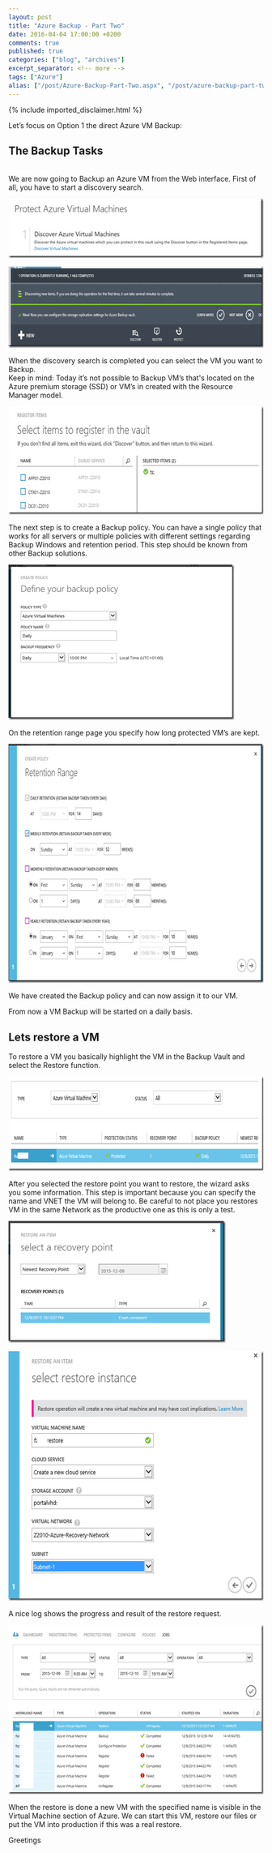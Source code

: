 ```yaml
---
layout: post
title: "Azure Backup - Part Two"
date: 2016-04-04 17:00:00 +0200
comments: true
published: true
categories: ["blog", "archives"]
excerpt_separator: <!-- more -->
tags: ["Azure"]
alias: ["/post/Azure-Backup-Part-Two.aspx", "/post/azure-backup-part-two.aspx"]
---
```

<!-- more -->
{% include imported_disclaimer.html %}
<p>Let’s focus on Option 1 the direct Azure VM Backup:</p> <h2>The Backup Tasks</h2> <p><strong><br></strong>We are now going to Backup an Azure VM from the Web interface. First of all, you have to start a discovery search.</p> <p><a href="/assets/image_713.png"><img title="image" style="border-top: 0px; border-right: 0px; background-image: none; border-bottom: 0px; padding-top: 0px; padding-left: 0px; border-left: 0px; display: inline; padding-right: 0px" border="0" alt="image" src="/assets/image_thumb_711.png" width="534" height="117"></a></p> <p><a href="/assets/image_705.png"><img title="image" style="border-top: 0px; border-right: 0px; background-image: none; border-bottom: 0px; padding-top: 0px; padding-left: 0px; border-left: 0px; display: inline; padding-right: 0px" border="0" alt="image" src="/assets/image_thumb_703.png" width="698" height="160"></a></p> <p>When the discovery search is completed you can select the VM you want to Backup. <br>Keep in mind: Today it’s not possible to Backup VM’s that's located on the Azure premium storage (SSD) or VM’s in created with the Resource Manager model. <p><a href="/assets/image_706.png"><img title="image" style="border-top: 0px; border-right: 0px; background-image: none; border-bottom: 0px; padding-top: 0px; padding-left: 0px; border-left: 0px; display: inline; padding-right: 0px" border="0" alt="image" src="/assets/image_thumb_704.png" width="638" height="213"></a> <p>The next step is to create a Backup policy. You can have a single policy that works for all servers or multiple policies with different settings regarding Backup Windows and retention period. This step should be known from other Backup solutions. <p><a href="/assets/image_707.png"><img title="image" style="border-top: 0px; border-right: 0px; background-image: none; border-bottom: 0px; padding-top: 0px; padding-left: 0px; border-left: 0px; display: inline; padding-right: 0px" border="0" alt="image" src="/assets/image_thumb_705.png" width="446" height="306"></a> <p>On the retention range page you specify how long protected VM’s are kept. <p><a href="/assets/image_708.png"><img title="image" style="border-top: 0px; border-right: 0px; background-image: none; border-bottom: 0px; padding-top: 0px; padding-left: 0px; border-left: 0px; display: inline; padding-right: 0px" border="0" alt="image" src="/assets/image_thumb_706.png" width="727" height="471"></a> <p>We have created the Backup policy and can now assign it to our VM. <p>From now a VM Backup will be started on a daily basis. <h2>Lets restore a VM</h2> <p>To restore a VM you basically highlight the VM in the Backup Vault and select the Restore function.  <p><a href="/assets/image_709.png"><img title="image" style="border-top: 0px; border-right: 0px; background-image: none; border-bottom: 0px; padding-top: 0px; padding-left: 0px; border-left: 0px; display: inline; padding-right: 0px" border="0" alt="image" src="/assets/image_thumb_707.png" width="757" height="186"></a> <p>After you selected the restore point you want to restore, the wizard asks you some information. This step is important because you can specify the name and VNET the VM will belong to. Be careful to not place you restores VM in the same Network as the productive one as this is only a test. <p><a href="/assets/image_710.png"><img title="image" style="border-top: 0px; border-right: 0px; background-image: none; border-bottom: 0px; padding-top: 0px; padding-left: 0px; border-left: 0px; display: inline; padding-right: 0px" border="0" alt="image" src="/assets/image_thumb_708.png" width="429" height="240"></a> <p><a href="/assets/image_711.png"><img title="image" style="border-top: 0px; border-right: 0px; background-image: none; border-bottom: 0px; padding-top: 0px; padding-left: 0px; border-left: 0px; display: inline; padding-right: 0px" border="0" alt="image" src="/assets/image_thumb_709.png" width="580" height="492"></a> <p>A nice log shows the progress and result of the restore request. <p><a href="/assets/image_712.png"><img title="image" style="border-top: 0px; border-right: 0px; background-image: none; border-bottom: 0px; padding-top: 0px; padding-left: 0px; border-left: 0px; display: inline; padding-right: 0px" border="0" alt="image" src="/assets/image_thumb_710.png" width="587" height="334"></a> <p>When the restore is done a new VM with the specified name is visible in the Virtual Machine section of Azure. We can start this VM, restore our files or put the VM into production if this was a real restore. <p>Greetings          
